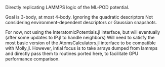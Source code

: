 Directly replicating LAMMPS logic of the ML-POD potential.

Goal is 3-body, at most 4-body. Ignoring the quadratic descriptors
Not considering environment-dependent descriptors or Gaussian snapshots.

For now, not using the InteratomicPotentials.jl interface, but will eventually (after some updates to IP.jl to handle neighbors)
Will need to satisfy the most basic version of the AtomsCalculators.jl interface to be compatible with Molly.jl. 
However, intial focus is to take arrays dumped from lammps and directly pass them to routines ported here, to facilitate GPU performance comparison.
